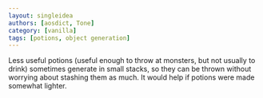 ```yaml
---
layout: singleidea
authors: [aosdict, Tone]
category: [vanilla]
tags: [potions, object generation]
---
```

Less useful potions (useful enough to throw at monsters, but not usually to drink) sometimes generate in small stacks, so they can be thrown without worrying about stashing them as much. It would help if potions were made somewhat lighter.
